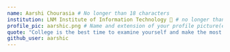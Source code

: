 ```yaml
---
name: Aarshi Chourasia # No longer than 18 characters
institution: LNM Institute of Information Technology 🚩 # no longer than 58 characters
profile_pic: aarshic.png # Name and extension of your profile picture(ex. mona.png)
quote: "College is the best time to examine yourself and make the most out of it." # no longer than 100 characters
github_user: aarshic
---
```

